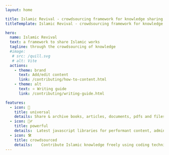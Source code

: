 ```yaml
---
layout: home

title: Islamic Revival - crowdsourcing framework for knowledge sharing & archiving
titleTemplate: Islamic Revival - crowdsourcing framework for knowledge sharing & archiving

hero:
  name: Islamic Revival
  text: a framework to share Islamic works 
  tagline: through the crowdsourcing of knowledge
  #image:
   # src: /quill.svg
   # alt: Vite
  actions:
    - theme: brand
      text: Add/edit content
      link: /contributing/how-to-content.html
    - theme: alt
      text: ⭐ Writing guide
      link: /contributing/writing-guide.html

features:
  - icon: 💚
    title: universal
    details: Share & archive books, articles, documents, pdfs and files on various Islaamic sciences, non-partisan, non-sectarian
  - icon: 🧙‍♂️
    title: powerful
    details:  Latest javascript libraries for performant content, administration and searching
  - icon: 🛠️
    title: crowdsourced
    details:    Contribute Islamic knowledge freely using coding techniques of peer-reviewing and versioning
---
```



<script setup>
import { withBase } from 'vitepress'
</script>

<style>
.VPHero {
  margin: auto;
  align-content: center;
  float: right;
  width: 80%;
}

.actions {
  margin: auto;
  width: 95%;
  align-content: center;
  float: right;
}

</style>